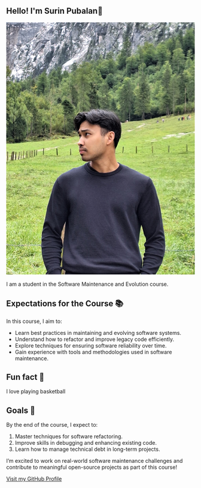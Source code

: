 ## Hello! I'm Surin Pubalan👋

![My Image](https://github.com/SoftwareMaintenanceEvolution/tutorial-1-lolsurin/blob/profile-upload/profile%20picture.jpg)

I am a student in the Software Maintenance and Evolution course.

## Expectations for the Course 📚
In this course, I aim to:
- Learn best practices in maintaining and evolving software systems.
- Understand how to refactor and improve legacy code efficiently.
- Explore techniques for ensuring software reliability over time.
- Gain experience with tools and methodologies used in software maintenance.

## Fun fact 🧠
I love playing basketball


## Goals 🎯
By the end of the course, I expect to:
1. Master techniques for software refactoring.
2. Improve skills in debugging and enhancing existing code.
3. Learn how to manage technical debt in long-term projects.
 

I’m excited to work on real-world software maintenance challenges and contribute to meaningful open-source projects as part of this course!

[Visit my GitHub Profile](https://github.com/lolsurin)
<!--
**lolsurin/lolsurin** is a ✨ _special_ ✨ repository because its `README.md` (this file) appears on your GitHub profile.

Here are some ideas to get you started:

- 🔭 I’m currently working on ...
- 🌱 I’m currently learning ...
- 👯 I’m looking to collaborate on ...
- 🤔 I’m looking for help with ...
- 💬 Ask me about ...
- 📫 How to reach me: ...
- 😄 Pronouns: ...
- ⚡ Fun fact: ...
-->

